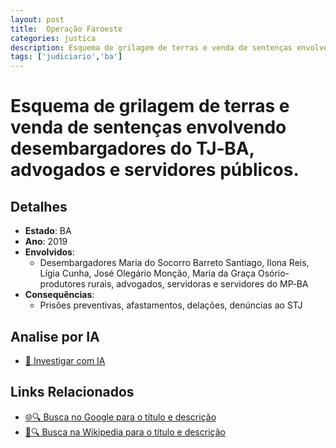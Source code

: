 ```yaml
---
layout: post
title:  Operação Faroeste
categories: justica
description: Esquema de grilagem de terras e venda de sentenças envolvendo desembargadores do TJ‑BA✧  advogados e servidores públicos.Desembargadores Maria do Socorro Barreto Santiago✧  Ilona Reis✧  Lígia Cunha✧  José Olegário Monção✧  Maria da Graça Osórioprodutores rurais✧  advogados✧  servidoras e servidores do MP‑BA
tags: ['judiciario','ba']
---
```


# Esquema de grilagem de terras e venda de sentenças envolvendo desembargadores do TJ‑BA, advogados e servidores públicos.

## Detalhes
- **Estado**: BA
- **Ano**: 2019
- **Envolvidos**:
  - Desembargadores Maria do Socorro Barreto Santiago, Ilona Reis, Lígia Cunha, José Olegário Monção, Maria da Graça Osório- produtores rurais, advogados, servidoras e servidores do MP‑BA
- **Consequências**:
  - Prisões preventivas, afastamentos, delações, denúncias ao STJ

## Analise por IA
- [🤖 Investigar com IA](https://www.perplexity.ai/search?q=Opera%C3%A7%C3%A3o%20Faroeste%20Esquema%20de%20grilagem%20de%20terras%20e%20venda%20de%20senten%C3%A7as%20envolvendo%20desembargadores%20do%20TJ%E2%80%91BA%2C%20advogados%20e%20servidores%20p%C3%BAblicos.%20BA)

## Links Relacionados
- [🌐🔍 Busca no Google para o título e descrição](https://www.google.com/search?q=Opera%C3%A7%C3%A3o%20Faroeste%20Esquema%20de%20grilagem%20de%20terras%20e%20venda%20de%20senten%C3%A7as%20envolvendo%20desembargadores%20do%20TJ%E2%80%91BA%2C%20advogados%20e%20servidores%20p%C3%BAblicos.%20BA)
- [📖🔍 Busca na Wikipedia para o título e descrição](https://pt.wikipedia.org/w/index.php?search=Opera%C3%A7%C3%A3o%20Faroeste%20Esquema%20de%20grilagem%20de%20terras%20e%20venda%20de%20senten%C3%A7as%20envolvendo%20desembargadores%20do%20TJ%E2%80%91BA%2C%20advogados%20e%20servidores%20p%C3%BAblicos.%20BA)

